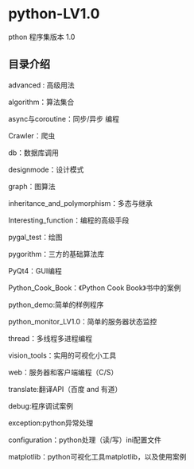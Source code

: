 # python-LV1.0
pthon 程序集版本 1.0


## 目录介绍

advanced : 高级用法


algorithm：算法集合


async与coroutine：同步/异步 编程


Crawler：爬虫


db：数据库调用


designmode：设计模式


graph：图算法


inheritance_and_polymorphism：多态与继承


Interesting_function：编程的高级手段


pygal_test：绘图


pygorithm：三方的基础算法库


PyQt4：GUI编程


Python_Cook_Book：《Python Cook Book》书中的案例


python_demo:简单的样例程序


python_monitor_LV1.0：简单的服务器状态监控


thread：多线程多进程编程


vision_tools：实用的可视化小工具


web：服务器和客户端编程（C/S）


translate:翻译API（百度 and 有道）


debug:程序调试案例


exception:python异常处理


configuration：python处理（读/写）ini配置文件


matplotlib：python可视化工具matplotlib，以及使用案例
